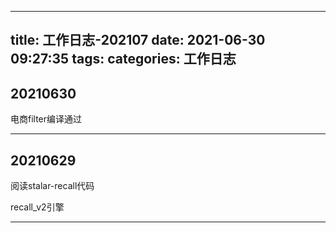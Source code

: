 <!--
 * @Author: JNJYan
 * @Date: 2021-06-30 09:27:35
 * @LastEditTime: 2021-06-30 21:16:25
 * @LastEditors: JNJYan
 * @Description: 
 * @FilePath: /blog/source/_posts/2021/06/工作日志-202107.md
-->
---
title: 工作日志-202107
date: 2021-06-30 09:27:35
tags:
categories: 工作日志
---



## 20210630

电商filter编译通过

----


## 20210629

阅读stalar-recall代码

recall_v2引擎

----
